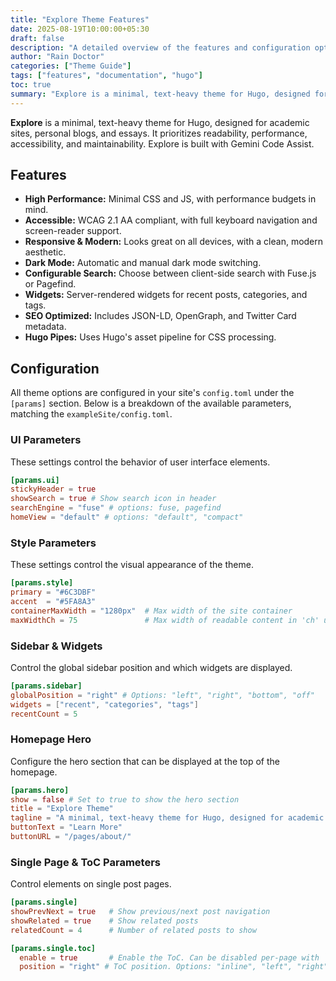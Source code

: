 ```yaml
---
title: "Explore Theme Features"
date: 2025-08-19T10:00:00+05:30
draft: false
description: "A detailed overview of the features and configuration options of the Explore theme for Hugo."
author: "Rain Doctor"
categories: ["Theme Guide"]
tags: ["features", "documentation", "hugo"]
toc: true
summary: "Explore is a minimal, text-heavy theme for Hugo, designed for academic sites, personal blogs, and essays. This post provides a detailed overview of its features and configuration."
---
```


**Explore** is a minimal, text-heavy theme for Hugo, designed for academic sites, personal blogs, and essays. It prioritizes readability, performance, accessibility, and maintainability. Explore is built with Gemini Code Assist.


## Features

- **High Performance:** Minimal CSS and JS, with performance budgets in mind.
- **Accessible:** WCAG 2.1 AA compliant, with full keyboard navigation and screen-reader support.
- **Responsive & Modern:** Looks great on all devices, with a clean, modern aesthetic.
- **Dark Mode:** Automatic and manual dark mode switching.
- **Configurable Search:** Choose between client-side search with Fuse.js or Pagefind.
- **Widgets:** Server-rendered widgets for recent posts, categories, and tags.
- **SEO Optimized:** Includes JSON-LD, OpenGraph, and Twitter Card metadata.
- **Hugo Pipes:** Uses Hugo's asset pipeline for CSS processing.

## Configuration

All theme options are configured in your site's `config.toml` under the `[params]` section. Below is a breakdown of the available parameters, matching the `exampleSite/config.toml`.

### UI Parameters

These settings control the behavior of user interface elements.

```toml
[params.ui]
stickyHeader = true
showSearch = true # Show search icon in header
searchEngine = "fuse" # options: fuse, pagefind
homeView = "default" # options: "default", "compact"
```

### Style Parameters

These settings control the visual appearance of the theme.

```toml
[params.style]
primary = "#6C3DBF"
accent  = "#5FA8A3"
containerMaxWidth = "1280px"  # Max width of the site container
maxWidthCh = 75               # Max width of readable content in 'ch' units
```

### Sidebar & Widgets

Control the global sidebar position and which widgets are displayed.

```toml
[params.sidebar]
globalPosition = "right" # Options: "left", "right", "bottom", "off"
widgets = ["recent", "categories", "tags"]
recentCount = 5
```

### Homepage Hero

Configure the hero section that can be displayed at the top of the homepage.

```toml
[params.hero]
show = false # Set to true to show the hero section
title = "Explore Theme"
tagline = "A minimal, text-heavy theme for Hugo, designed for academic sites, personal blogs, and essays."
buttonText = "Learn More"
buttonURL = "/pages/about/"
```

### Single Page & ToC Parameters

Control elements on single post pages.

```toml
[params.single]
showPrevNext = true   # Show previous/next post navigation
showRelated = true    # Show related posts
relatedCount = 4      # Number of related posts to show

[params.single.toc]
  enable = true       # Enable the ToC. Can be disabled per-page with `toc: false`
  position = "right" # ToC position. Options: "inline", "left", "right", "off"
```

